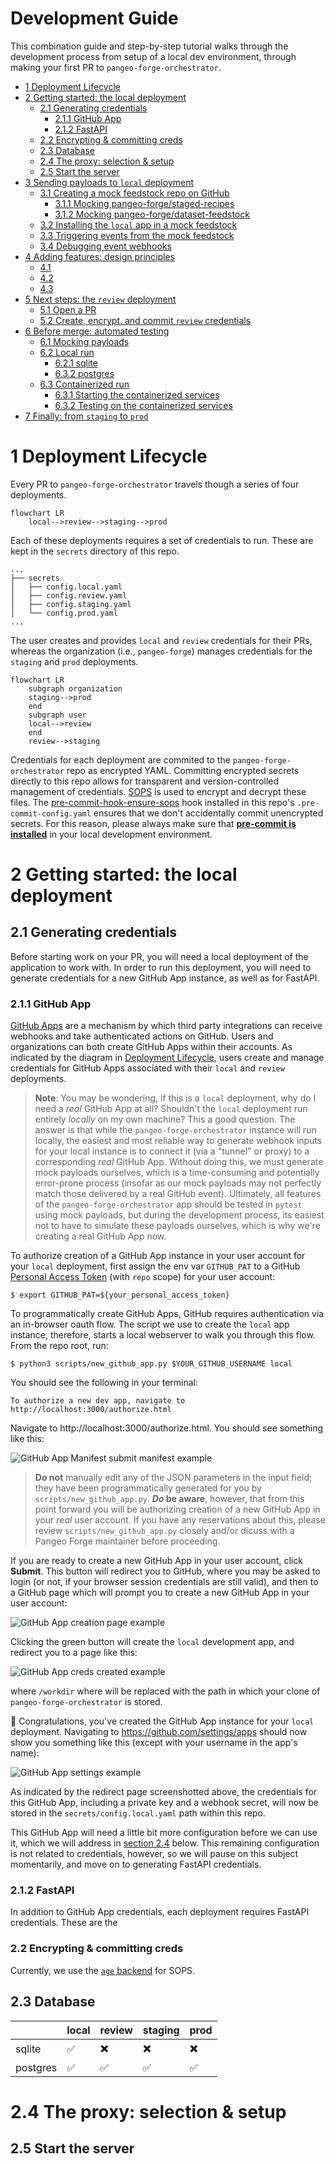 # Development Guide

This combination guide and step-by-step tutorial walks through the development process
from setup of a local dev environment, through making your first PR to `pangeo-forge-orchestrator`.

- [1 Deployment Lifecycle](#1-deployment-lifecycle)
- [2 Getting started: the local deployment](#2-getting-started-the-local-deployment)
  - [2.1 Generating credentials](#21-generating-credentials)
    - [2.1.1 GitHub App](#211-github-app)
    - [2.1.2 FastAPI](#212-fastapi)
  - [2.2 Encrypting & committing creds](#22-encrypting--committing-creds)
  - [2.3 Database](#23-database)
  - [2.4 The proxy: selection & setup](#24-the-proxy-selection--setup)
  - [2.5 Start the server](#25-start-the-server)
- [3 Sending payloads to `local` deployment]()
  - [3.1 Creating a mock feedstock repo on GitHub]()
    - [3.1.1 Mocking pangeo-forge/staged-recipes]()
    - [3.1.2 Mocking pangeo-forge/dataset-feedstock]()
  - [3.2 Installing the `local` app in a mock feedstock]()
  - [3.3 Triggering events from the mock feedstock]()
  - [3.4 Debugging event webhooks]()
- [4 Adding features: design principles]()
  - [4.1]()
  - [4.2]()
  - [4.3]()
- [5 Next steps: the `review` deployment]()
  - [5.1 Open a PR]()
  - [5.2 Create, encrypt, and commit `review` credentials]()
- [6 Before merge: automated testing]()
  - [6.1 Mocking payloads]()
  - [6.2 Local run]()
    - [6.2.1 sqlite]()
    - [6.3.2 postgres]()
  - [6.3 Containerized run]()
    - [6.3.1 Starting the containerized services]()
    - [6.3.2 Testing on the containerized services]()
- [7 Finally: from `staging` to `prod`]()

# 1 Deployment Lifecycle

Every PR to `pangeo-forge-orchestrator` travels though a series of four deployments.

```mermaid
flowchart LR
    local-->review-->staging-->prod
```

Each of these deployments requires a set of credentials to run. These are kept in the
`secrets` directory of this repo.

```
...
├── secrets
│   ├── config.local.yaml
│   ├── config.review.yaml
│   ├── config.staging.yaml
│   └── config.prod.yaml
...
```

The user creates and provides `local` and `review` credentials for their PRs, whereas the organization
(i.e., `pangeo-forge`) manages credentials for the `staging` and `prod` deployments.

```mermaid
flowchart LR
    subgraph organization
    staging-->prod
    end
    subgraph user
    local-->review
    end
    review-->staging
```

Credentials for each deployment are commited to the `pangeo-forge-orchestrator` repo as encrypted YAML.
Committing encrypted secrets directly to this repo allows for transparent and version-controlled management
of credentials. [SOPS](https://github.com/mozilla/sops) is used to encrypt and decrypt these files. The
[pre-commit-hook-ensure-sops](https://github.com/yuvipanda/pre-commit-hook-ensure-sops) hook installed in
this repo's `.pre-commit-config.yaml` ensures that we don't accidentally commit unencrypted secrets. For this
reason, please always make sure that [**pre-commit is installed**](https://pre-commit.com/#quick-start)
in your local development environment.

# 2 Getting started: the local deployment

## 2.1 Generating credentials

Before starting work on your PR, you will need a local deployment of the application to work with. In order to
run this deployment, you will need to generate credentials for a new GitHub App instance, as well as for FastAPI.

### 2.1.1 GitHub App

[GitHub Apps](https://docs.github.com/en/developers/apps/getting-started-with-apps/about-apps#about-github-apps)
are a mechanism by which third party integrations can receive webhooks and take authenticated
actions on GitHub. Users and organizations can both create GitHub Apps within their accounts. As indicated by
the diagram in [Deployment Lifecycle](#1-deployment-lifecycle), users create and manage credentials for
GitHub Apps associated with their `local` and `review` deployments.

> **Note**: You may be wondering, if this is a `local` deployment, why do I need a _real_ GitHub App at all?
> Shouldn't the `local` deployment run entirely _locally_ on my own machine? This a good question. The answer is
> that while the `pangeo-forge-orchestrator` instance will run locally, the easiest and most reliable way to
> generate webhook inputs for your local instance is to connect it (via a "tunnel" or proxy) to a
> corresponding _real_ GitHub App. Without doing this, we must generate mock payloads ourselves, which is a
> time-consuming and potentially error-prone process (insofar as our mock payloads may not perfectly match
> those delivered by a real GitHub event). Ultimately, all features of the `pangeo-forge-orchestrator` app
> should be tested in `pytest` using mock payloads, but during the development process, its easiest not to
> have to simulate these payloads ourselves, which is why we're creating a real GitHub App now.

To authorize creation of a GitHub App instance in your user account for your `local` deployment, first assign
the env var `GITHUB_PAT` to a GitHub [Personal Access Token](https://docs.github.com/en/authentication/keeping-your-account-and-data-secure/creating-a-personal-access-token#creating-a-token)
(with `repo` scope) for your user account:

```console
$ export GITHUB_PAT=${your_personal_access_token}
```

To programmatically create GitHub Apps, GitHub requires authentication via an in-browser oauth flow. The script
we use to create the `local` app instance, therefore, starts a local webserver to walk you through this flow. From the repo root, run:

```console
$ python3 scripts/new_github_app.py $YOUR_GITHUB_USERNAME local
```

You should see the following in your terminal:

```
To authorize a new dev app, navigate to http://localhost:3000/authorize.html
```

Navigate to http://localhost:3000/authorize.html. You should see something like this:

![GitHub App Manifest submit manifest example](/docs/_static/submit-manifest-example.png)

> **Do not** manually edit any of the JSON parameters in the input field; they have been programmatically
> generated for you by `scripts/new_github_app.py`. **_Do_ be aware**, however, that from this point forward
> you will be authorizing creation of a new GitHub App in your _real_ user account. If you have any
> reservations about this, please review `scripts/new_github_app.py` closely and/or dicuss with a Pangeo Forge
> maintainer before proceeding.

If you are ready to create a new GitHub App in your user account, click **Submit**. This button will redirect
you to GitHub, where you may be asked to login (or not, if your browser session credentials are still valid),
and then to a GitHub page which will prompt you to create a new GitHub App in your user account:

![GitHub App creation page example](/docs/_static/create-app-example.png)

Clicking the green button will create the `local` development app, and redirect you to a page like this:

![GitHub App creds created example](/docs/_static/creds-created-example.png)

where `/workdir` where will be replaced with the path in which your clone of `pangeo-forge-orchestrator` is stored.

🎉 Congratulations, you've created the GitHub App instance for your `local` deployment.
Navigating to https://github.com/settings/apps should now show you something like this (except
with your username in the app's name):

![GitHub App settings example](/docs/_static/app-settings-example.png)

As indicated by the redirect page screenshotted above, the credentials for this GitHub App,
including a private key and a webhook secret, will now be stored in the
`secrets/config.local.yaml` path within this repo.

This GitHub App will need a little bit more configuration before we can use it, which we will
address in [section 2.4](#24-the-proxy-selection--setup) below. This remaining configuration is
not related to credentials, however, so we will pause on this subject momentarily, and move on
to generating FastAPI credentials.

### 2.1.2 FastAPI

In addition to GitHub App credentials, each deployment requires FastAPI credentials. These are the

### 2.2 Encrypting & committing creds

Currently, we use the
[`age` backend](https://github.com/mozilla/sops#encrypting-using-age) for SOPS.

## 2.3 Database

|          | local | review | staging | prod |
| -------- | ----- | ------ | ------- | ---- |
| sqlite   | ✅    | ✖️     | ✖️      | ✖️   |
| postgres | ✅    | ✅     | ✅      | ✅   |

# 2.4 The proxy: selection & setup

## 2.5 Start the server
